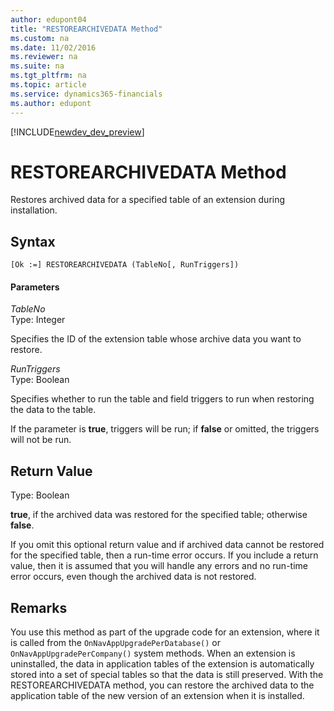 ```yaml
---
author: edupont04
title: "RESTOREARCHIVEDATA Method"
ms.custom: na
ms.date: 11/02/2016
ms.reviewer: na
ms.suite: na
ms.tgt_pltfrm: na
ms.topic: article
ms.service: dynamics365-financials
ms.author: edupont
---
```


[!INCLUDE[newdev_dev_preview](../includes/newdev_dev_preview.md)]

# RESTOREARCHIVEDATA Method
Restores archived data for a specified table of an extension during installation.

## Syntax  

```  
[Ok :=] RESTOREARCHIVEDATA (TableNo[, RunTriggers])  
```  

#### Parameters

*TableNo*  
Type: Integer  

Specifies the ID of the extension table whose archive data you want to restore.  

*RunTriggers*  
Type: Boolean  

Specifies whether to run the table and field triggers to run when restoring the data to the table.  

If the parameter is **true**, triggers will be run; if **false** or omitted, the triggers will not be run.  

## Return Value  
Type: Boolean  

**true**, if the archived data was restored for the specified table; otherwise **false**.  

If you omit this optional return value and if archived data cannot be restored for the specified table, then a run-time error occurs. If you include a return value, then it is assumed that you will handle any errors and no run-time error occurs, even though the archived data is not restored.

## Remarks
You use this method as part of the upgrade code for an extension, where it is called from the `OnNavAppUpgradePerDatabase()` or `OnNavAppUpgradePerCompany()` system methods. When an extension is uninstalled, the data in application tables of the extension is automatically stored into a set of special tables so that the data is still preserved. With the RESTOREARCHIVEDATA method, you can restore the archived data to the application table of the new version of an extension when it is installed. <!--Links For more information and sample code, see [Upgrading Extensions](extensions-upgrading.md) and [How to: Write Extension Upgrade Code](extensions-upgrade-howto.md).-->  

<!--Links
## See Also  
[Extending Microsoft Dynamics NAV Using Extension Packages](Extending-Microsoft-Dynamics-NAV-Using-Extension-Packages.md)   
[Upgrading Extensions](extensions-upgrading.md)  
[How to: Write Extension Upgrade Code](extensions-upgrade-howto.md)  
[How to: Develop an Extension](How-to--Develop-an-Extension.md)  -->
